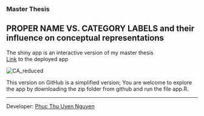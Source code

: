 ### Master Thesis
## PROPER NAME VS. CATEGORY LABELS and their influence on conceptual representations 

The shiny app is an interactive version of my master thesis
<br>
[Link](https://phucthuun.shinyapps.io/CL_PN/)
to the deployed app

![CA_reduced](https://user-images.githubusercontent.com/99726189/204254008-d03f6acb-6415-43c3-9120-5f59d65cbcfb.gif)


This version on GitHub is a simplified version; You are welcome to explore the app by downloading the zip folder from github and run the file app.R.


----
Developer: [Phuc Thu Uyen Nguyen](https://github.com/phucthuun)
